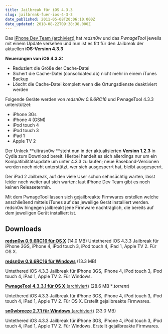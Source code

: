```yaml
---
title: Jailbreak für iOS 4.3.3
slug: jailbreak-fuer-ios-4-3-3
date_published: 2011-05-08T20:06:10.000Z
date_updated: 2018-08-22T09:38:38.000Z
---
```


Das [iPhone Dev Team (archiviert)](http://web.archive.org/web/20110509025746/http://blog.iphone-dev.org:80/post/5239805497/tic-tac-toe) hat *redsn0w* und das *PwnageTool* jeweils mit einem Update versehen und nun ist es fitt für den Jailbreak der aktuellen **iOS-Version 4.3.3**

**Neuerungen von iOS 4.3.3:**

- Reduziert die Größe der Cache-Datei
- Sichert die Cache-Datei (consolidated.db) nicht mehr in einem iTunes Backup
- Löscht die Cache-Datei komplett wenn die Ortungsdienste deaktiviert werden

Folgende Geräte werden von *redsn0w 0.9.6RC16* und PwnageTool 4.3.3 unterstützet:

- iPhone 3Gs
- iPhone 4 (GSM)
- iPod touch 4
- iPod touch 3
- iPad 1
- Apple TV 2

Der Unlock **ultrasn0w **steht nun in der aktualisierten **Version 1.2.3** in Cydia zum Download bereit. Hierbei handelt es sich allerdings nur um  ein Kompatibilitätsupdate um unter 4.3.3 zu laufen; neue Baseband-Versionen werden noch nicht  unterstützt, wer sich ausgesperrt hat, bleibt ausgesperrt.

Der iPad 2 Jailbreak, auf den viele User schon sehnsüchtig warten, lässt leider noch weiter auf sich warten: laut iPhone Dev Team gibt es noch keinen Releasetermin.

Mit dem PwnageTool lassen sich gejailbreakte Firmwares erstellen  welche anschließend mittels iTunes auf das jeweilige Gerät installiert  werden. redsn0w hingegen jailbreakt jene Firmware nachträglich, die  bereits auf dem jeweiligen Gerät installiert ist.

## Downloads
[**redsn0w 0.9.6RC16 für OS X**](https://sites.google.com/a/iphone-dev.com/files/home/redsn0w_mac_0.9.6rc16.zip?attredirects=0&amp;d=1) (14.0 MB)
Untethered iOS 4.3.3 Jailbreak für iPhone 3GS, iPhone 4, iPod touch 3, iPod touch 4, iPad 1, Apple TV 2. Für OS X.

[**redsn0w 0.9.6RC16 für Windows**](https://sites.google.com/a/iphone-dev.com/files/home/redsn0w_win_0.9.6rc16.zip?attredirects=0&amp;d=1) (13.3 MB)

Untethered iOS 4.3.3 Jailbreak für iPhone 3GS, iPhone 4, iPod touch 3, iPod touch 4, iPad 1, Apple TV 2. Für Windows.

[**PwnageTool 4.3.3.1 für OS X** (archiviert)](http://web.archive.org/web/20110511042828/http://torrents.thepiratebay.org:80/6375459/PwnageTool_4.3.3.1.dmg.6375459.TPB.torrent) (28.6 MB **.torrent*)

Untethered iOS 4.3.3 Jailbreak für iPhone 3GS, iPhone 4, iPod touch 3,  iPod touch 4, iPad 1, Apple TV 2. Für OS X. Erstellt gejailbreakte  Firmwares.

[**sn0wbreeze 2.7.1 für Windows** (archiviert)](http://web.archive.org/web/20110512065329/http://hotfile.com:80/dl/117115509/61deac6/sn0wbreeze-v2.7.1.zip.html?) (33.0 MB)

Untethered iOS 4.3.3 Jailbreak für iPhone 3GS, iPhone 4, iPod touch 3,  iPod touch 4, iPad 1, Apple TV 2. Für Windows. Erstellt gejailbreakte  Firmwares.
